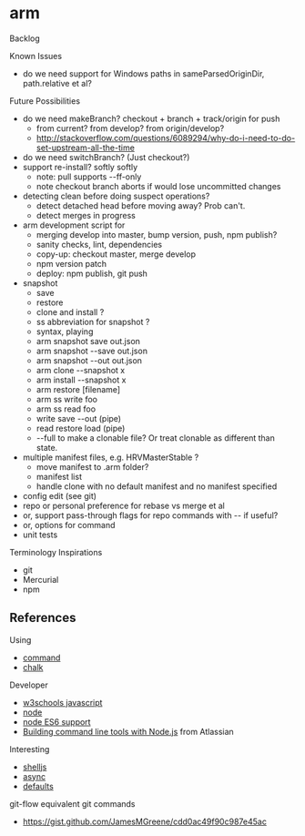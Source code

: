 # arm

Backlog

Known Issues
* do we need support for Windows paths in sameParsedOriginDir, path.relative et al?

Future Possibilities
* do we need makeBranch? checkout + branch + track/origin for push
  * from current? from develop? from origin/develop?
  * http://stackoverflow.com/questions/6089294/why-do-i-need-to-do-set-upstream-all-the-time
* do we need switchBranch? (Just checkout?)
* support re-install? softly softly
  * note: pull supports --ff-only
  * note checkout branch aborts if would lose uncommitted changes
* detecting clean before doing suspect operations?
  * detect detached head before moving away? Prob can't.
  * detect merges in progress
* arm development script for
  * merging develop into master, bump version, push, npm publish?
  * sanity checks, lint, dependencies
  * copy-up: checkout master, merge develop
  * npm version patch
  * deploy: npm publish, git push
* snapshot
  * save
  * restore
  * clone and install ?
  * ss abbreviation for snapshot ?
  * syntax, playing
   * arm snapshot save out.json
   * arm snapshot --save out.json
   * arm snapshot --out out.json
   * arm clone --snapshot x
   * arm install --snapshot x
   * arm restore [filename]
   * arm ss write foo
   * arm ss read foo
   * write save --out (pipe)
   * read restore load (pipe)
   * --full to make a clonable file? Or treat clonable as different than state.
* multiple manifest files, e.g. HRVMasterStable ?
  * move manifest to .arm folder?
  * manifest list
  * handle clone with no default manifest and no manifest specified
* config edit (see git)
* repo or personal preference for rebase vs merge et al
*   or, support pass-through flags for repo commands with -- if useful?
*   or, options for command
* unit tests

Terminology Inspirations
* git
* Mercurial
* npm

## References

Using
* [command](https://www.npmjs.com/package/commander)
* [chalk](https://github.com/sindresorhus/chalk)

Developer
* [w3schools javascript](http://www.w3schools.com/js/default.asp)
* [node](https://nodejs.org/docs/latest/api/index.html)
* [node ES6 support](http://node.green)
* [Building command line tools with Node.js](https://developer.atlassian.com/blog/2015/11/scripting-with-node/) from Atlassian

Interesting
* [shelljs](http://documentup.com/arturadib/shelljs#command-reference)
* [async](http://caolan.github.io/async/)
* [defaults](https://www.npmjs.com/package/defaults)

git-flow equivalent git commands
* https://gist.github.com/JamesMGreene/cdd0ac49f90c987e45ac
